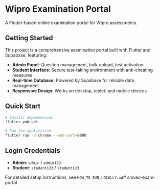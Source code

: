 # Wipro Examination Portal

A Flutter-based online examination portal for Wipro assessments.

## Getting Started

This project is a comprehensive examination portal built with Flutter and Supabase, featuring:

- **Admin Panel**: Question management, bulk upload, test activation
- **Student Interface**: Secure test-taking environment with anti-cheating measures
- **Real-time Database**: Powered by Supabase for reliable data management
- **Responsive Design**: Works on desktop, tablet, and mobile devices

## Quick Start

```bash
# Install dependencies
flutter pub get

# Run the application
flutter run -d chrome --web-port=8080
```

## Login Credentials

- **Admin**: `admin` / `admin123`
- **Student**: `student123` / `student123`

For detailed setup instructions, see `HOW_TO_RUN_LOCALLY.md`# smvec-exam-portal
